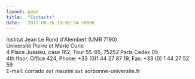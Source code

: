 ```yaml
---
layout: page
title:  "Contacts"
date:   2017-08-26 19:02:34 +0800
---
```




Institut Jean Le Rond d'Alembert (UMR 7190) <br />
Université Pierre et Marie Curie <br />
4 Place Jussieu, case 162, Tour 55-65, 75252 Paris Cedex 05 <br />
4th floor, Office 424,
Phone: +33 (0)1 44 27 87 19, Fax: +33 (0) 1 44 27 52 59 <br />
E-mail: corrado `dot`  maurini s`at` sorbonne-universite.fr <br />


